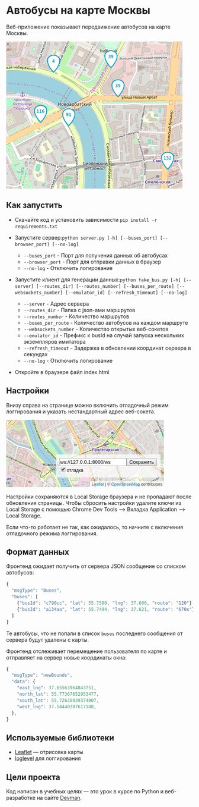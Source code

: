 # Автобусы на карте Москвы

Веб-приложение показывает передвижение автобусов на карте Москвы.

<img src="buses-on-the-map-master/screenshots/buses.gif">

## Как запустить

- Скачайте код и установить зависимости `pip install -r requirements.txt`
- Запустите сервер:`python server.py [-h] [--buses_port] [--browser_port] [--no-log]`
  - `--buses_port` - Порт для получения данных об автобусах
  - `--browser_port` - Порт для отправки данных в браузер    
  - `--no-log` - Отключить логирование

- Запустите клиент для генерации данных:`python fake_bus.py [-h] [--server] [--routes_dir] [--routes_number] [--buses_per_route] [--websockets_number] [--emulator_id] [--refresh_timeout] [--no-log]`
  - `--server` - Адрес сервера
  - `--routes_dir` - Папка с json-ами маршрутов
  - `--routes_number` - Количество маршрутов
  - `--buses_per_route` - Количество автобусов на каждом маршруте
  - `--websockets_number` - Количество открытых веб-сокетов
  - `--emulator_id` - Префикс к busId на случай запуска нескольких экземпляров имитатора
  - `--refresh_timeout` - Задержка в обновлении координат сервера в секундах
  - `--no-log` - Отключить логирование

- Откройте в браузере файл index.html


## Настройки

Внизу справа на странице можно включить отладочный режим логгирования и указать нестандартный адрес веб-сокета.

<img src="buses-on-the-map-master/screenshots/settings.png">

Настройки сохраняются в Local Storage браузера и не пропадают после обновления страницы. Чтобы сбросить настройки удалите ключи из Local Storage с помощью Chrome Dev Tools —> Вкладка Application —> Local Storage.

Если что-то работает не так, как ожидалось, то начните с включения отладочного режима логгирования.

## Формат данных

Фронтенд ожидает получить от сервера JSON сообщение со списком автобусов:

```js
{
  "msgType": "Buses",
  "buses": [
    {"busId": "c790сс", "lat": 55.7500, "lng": 37.600, "route": "120"},
    {"busId": "a134aa", "lat": 55.7494, "lng": 37.621, "route": "670к"},
  ]
}
```

Те автобусы, что не попали в список `buses` последнего сообщения от сервера будут удалены с карты.

Фронтенд отслеживает перемещение пользователя по карте и отправляет на сервер новые координаты окна:

```js
{
  "msgType": "newBounds",
  "data": {
    "east_lng": 37.65563964843751,
    "north_lat": 55.77367652953477,
    "south_lat": 55.72628839374007,
    "west_lng": 37.54440307617188,
  },
}
```



## Используемые библиотеки

- [Leaflet](https://leafletjs.com/) — отрисовка карты
- [loglevel](https://www.npmjs.com/package/loglevel) для логгирования


## Цели проекта

Код написан в учебных целях — это урок в курсе по Python и веб-разработке на сайте [Devman](https://dvmn.org).
